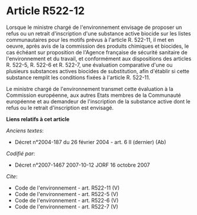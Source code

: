 # Article R522-12

Lorsque le ministre chargé de l'environnement envisage de proposer un refus ou un retrait d'inscription d'une substance
active biocide sur les listes communautaires pour les motifs prévus à l'article R. 522-11, il met en oeuvre, après avis de la
commission des produits chimiques et biocides, le cas échéant sur proposition de l'Agence française de sécurité sanitaire de
l'environnement et du travail, et conformément aux dispositions des articles R. 522-5, R. 522-6 et R. 522-7, une évaluation
comparative d'une ou plusieurs substances actives biocides de substitution, afin d'établir si cette substance remplit les
conditions fixées à l'article R. 522-11.

Le ministre chargé de l'environnement transmet cette évaluation à la Commission européenne, aux autres Etats membres de la
Communauté européenne et au demandeur de l'inscription de la substance active dont le refus ou le retrait d'inscription est
envisagé.

**Liens relatifs à cet article**

_Anciens textes_:

  - Décret n°2004-187 du 26 février 2004 - art. 6 II (dernier) (Ab)

_Codifié par_:

  - Décret n°2007-1467 2007-10-12 JORF 16 octobre 2007

_Cite_:

  - Code de l'environnement - art. R522-11 (V)
  - Code de l'environnement - art. R522-5 (V)
  - Code de l'environnement - art. R522-6 (V)
  - Code de l'environnement - art. R522-7 (V)
